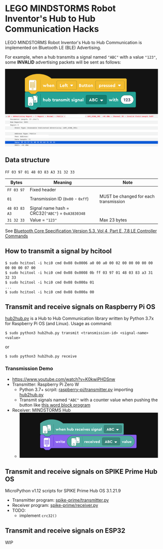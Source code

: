 # LEGO MINDSTORMS Robot Inventor's Hub to Hub Communication Hacks

LEGO MINDSTORMS Robot Inventor's Hub to Hub Communication is implemented on Bluetooth LE (BLE) Advertising.

For example, when a hub transmits a signal named `"ABC"` with a value `"123"`, some **INVALID** advertising packets will be sent as follows:

<img src="Images/transmit-block.png">
<img src="Images/advertising-packet.png">

## Data structure

`FF 03 97 01 48 03 83 A3 31 32 33`

| Bytes | Meaning | Note |
| --- | --- | --- |
| `FF 03 97` | Fixed header | |
| `01` | Transmission ID (`0x00` - `0xff`) | MUST be changed for each transmission |
| `48 03 83 A3` | Signal name hash = CRC32(`"ABC"`) = `0xA3830348` | |
| `31 32 33` | Value = `"123"`  | Max 23 bytes |

See [Bluetooth Core Specification Version 5.3, Vol 4, Part E, 7.8 LE Controller Commands](https://www.bluetooth.com/specifications/specs/core-specification/)

## How to transmit a signal by hcitool

```
$ sudo hcitool -i hci0 cmd 0x08 0x0006 a0 00 a0 00 02 00 00 00 00 00 00 00 00 07 00
$ sudo hcitool -i hci0 cmd 0x08 0x0008 0b ff 03 97 01 48 03 83 a3 31 32 33
$ sudo hcitool -i hci0 cmd 0x08 0x000a 01
...
$ sudo hcitool -i hci0 cmd 0x08 0x000a 00
```

## Transmit and receive signals on Raspberry Pi OS

[hub2hub.py](raspberry-pi/hub2hub.py) is a Hub to Hub Communication library written by Python 3.7x for Raspberry Pi OS (and Linux). Usage as command:

```
$ sudo python3 hub2hub.py transmit <transmission-id> <signal-name> <value>
```
or
```
$ sudo python3 hub2hub.py receive
```

### Transmission Demo

- https://www.youtube.com/watch?v=K0kwiPHDSnw
- Transmitter: Raspberry Pi Zero W
  - Python 3.7+ scrpit: [raspberry-pi/transmitter.py](raspberry-pi/transmitter.py) importing [hub2hub.py](raspberry-pi/hub2hub.py)
  - Transmit signals named `"ABC"` with a counter value when pushing the button like [this word block program](Images/transmit-counter-block.png)
- Receiver: MINDSTORMS Hub
  - <img src="Images/receiver-block.png">

## Transmit and receive signals on SPIKE Prime Hub OS

MicroPython v1.12 scripts for SPIKE Prime Hub OS 3.1.21.9

- Transmitter program: [spike-prime/transmitter.py](spike-prime/transmitter.py)
- Receiver program: [spike-prime/receiver.py](spike-prime/receiver.py)
- TODO: 
  - implement `crc32()`

## Transmit and receive signals on ESP32

WIP
